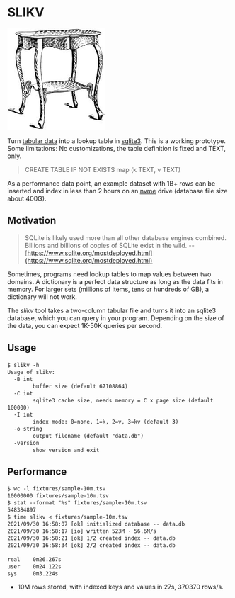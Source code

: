 # SLIKV

![](static/table.jpg)

Turn [tabular data](https://en.wikipedia.org/wiki/Tab-separated_values) into a
lookup table in [sqlite3](https://sqlite.org/). This is a working prototype.
Some limitations: No customizations, the table definition is fixed and TEXT,
only.

> CREATE TABLE IF NOT EXISTS map (k TEXT, v TEXT)

As a performance data point, an example dataset with 1B+ rows can be inserted
and index in less than 2 hours on an
[nvme](https://en.wikipedia.org/wiki/NVM_Express) drive (database file size about 400G).

## Motivation

> SQLite is likely used more than all other database engines combined. Billions
> and billions of copies of SQLite exist in the wild. -- [https://www.sqlite.org/mostdeployed.html](https://www.sqlite.org/mostdeployed.html)

Sometimes, programs need lookup tables to map values between two domains. A
dictionary is a perfect data structure as long as the data fits in memory. For
larger sets (millions of items, tens or hundreds of GB), a dictionary will not
work.

The *slikv* tool takes a two-column tabular file and turns it into an sqlite3
database, which you can query in your program. Depending on the size of the
data, you can expect 1K-50K queries per second.

## Usage

```
$ slikv -h
Usage of slikv:
  -B int
        buffer size (default 67108864)
  -C int
        sqlite3 cache size, needs memory = C x page size (default 100000)
  -I int
        index mode: 0=none, 1=k, 2=v, 3=kv (default 3)
  -o string
        output filename (default "data.db")
  -version
        show version and exit
```

## Performance

```
$ wc -l fixtures/sample-10m.tsv
10000000 fixtures/sample-10m.tsv
$ stat --format "%s" fixtures/sample-10m.tsv
548384897
$ time slikv < fixtures/sample-10m.tsv
2021/09/30 16:58:07 [ok] initialized database -- data.db
2021/09/30 16:58:17 [io] written 523M · 56.6M/s
2021/09/30 16:58:21 [ok] 1/2 created index -- data.db
2021/09/30 16:58:34 [ok] 2/2 created index -- data.db

real    0m26.267s
user    0m24.122s
sys     0m3.224s
```

* 10M rows stored, with indexed keys and values in 27s, 370370 rows/s.
